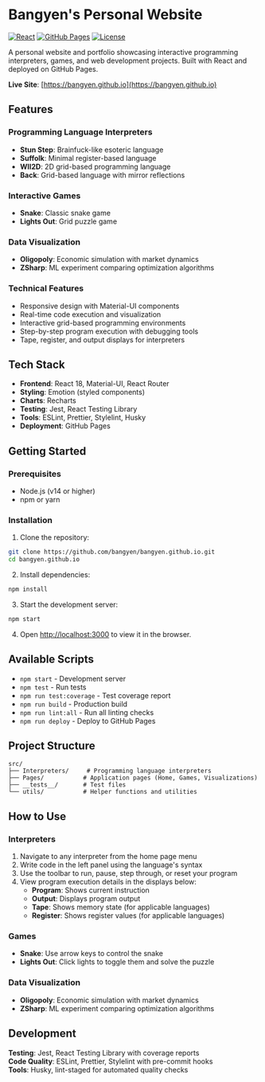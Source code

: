 # Bangyen's Personal Website

[![React](https://img.shields.io/badge/React-18.2.0-blue.svg?logo=react)](https://reactjs.org/)
[![GitHub Pages](https://img.shields.io/badge/Deployed%20on-GitHub%20Pages-green.svg?logo=github)](https://pages.github.com/)
[![License](https://img.shields.io/badge/License-MIT-yellow.svg)](https://opensource.org/licenses/MIT)

A personal website and portfolio showcasing interactive programming interpreters, games, and web development projects. Built with React and deployed on GitHub Pages.

**Live Site**: [https://bangyen.github.io](https://bangyen.github.io)

## Features

### Programming Language Interpreters
- **Stun Step**: Brainfuck-like esoteric language
- **Suffolk**: Minimal register-based language
- **WII2D**: 2D grid-based programming language
- **Back**: Grid-based language with mirror reflections

### Interactive Games
- **Snake**: Classic snake game
- **Lights Out**: Grid puzzle game

### Data Visualization
- **Oligopoly**: Economic simulation with market dynamics
- **ZSharp**: ML experiment comparing optimization algorithms

### Technical Features
- Responsive design with Material-UI components
- Real-time code execution and visualization
- Interactive grid-based programming environments
- Step-by-step program execution with debugging tools
- Tape, register, and output displays for interpreters

## Tech Stack

- **Frontend**: React 18, Material-UI, React Router
- **Styling**: Emotion (styled components)
- **Charts**: Recharts
- **Testing**: Jest, React Testing Library
- **Tools**: ESLint, Prettier, Stylelint, Husky
- **Deployment**: GitHub Pages

## Getting Started

### Prerequisites
- Node.js (v14 or higher)
- npm or yarn

### Installation

1. Clone the repository:
```bash
git clone https://github.com/bangyen/bangyen.github.io.git
cd bangyen.github.io
```

2. Install dependencies:
```bash
npm install
```

3. Start the development server:
```bash
npm start
```

4. Open [http://localhost:3000](http://localhost:3000) to view it in the browser.

## Available Scripts

- `npm start` - Development server
- `npm test` - Run tests
- `npm run test:coverage` - Test coverage report
- `npm run build` - Production build
- `npm run lint:all` - Run all linting checks
- `npm run deploy` - Deploy to GitHub Pages

## Project Structure

```
src/
├── Interpreters/     # Programming language interpreters
├── Pages/           # Application pages (Home, Games, Visualizations)
├── __tests__/       # Test files
└── utils/           # Helper functions and utilities
```

## How to Use

### Interpreters
1. Navigate to any interpreter from the home page menu
2. Write code in the left panel using the language's syntax
3. Use the toolbar to run, pause, step through, or reset your program
4. View program execution details in the displays below:
   - **Program**: Shows current instruction
   - **Output**: Displays program output
   - **Tape**: Shows memory state (for applicable languages)
   - **Register**: Shows register values (for applicable languages)

### Games
- **Snake**: Use arrow keys to control the snake
- **Lights Out**: Click lights to toggle them and solve the puzzle

### Data Visualization
- **Oligopoly**: Economic simulation with market dynamics
- **ZSharp**: ML experiment comparing optimization algorithms

## Development

**Testing**: Jest, React Testing Library with coverage reports  
**Code Quality**: ESLint, Prettier, Stylelint with pre-commit hooks  
**Tools**: Husky, lint-staged for automated quality checks
